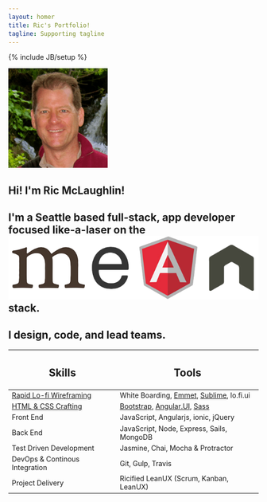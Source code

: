 ```yaml
---
layout: homer
title: Ric's Portfolio!
tagline: Supporting tagline
---
```

{% include JB/setup %}

<div class="jumbotron">
  <div class="row">
  <div id="biopict" class="col-md-6">
    <img class="img-circle center-block image-responsive" src="/assets/themes/ricify/images/bio-photo.png">
  </div>
  <div id="about-me" class="col-md-6">
      <h2>Hi! I'm Ric McLaughlin!</h2>
      <h2>I'm a Seattle based full-stack, app developer focused like-a-laser on the <a href="https://en.wikipedia.org/wiki/MEAN_(software_bundle)"><img class="inline-block" src="/assets/themes/ricify/images/mean.png" alt="MEAN"></a> stack.</h2> 
      <h2>I design, code, and lead teams. </h2>
    
  </div>

  </div>
</div>

<section>
  <table class="table text-center">
        <thead>
          <tr>
            <th class="text-center"><h2>Skills</h2></th>
            <th class="text-center"><h2>Tools</h2></th>     
          </tr>
        </thead>
        <tbody>
          <tr>
            <td><a href="/portfolio#wireframe-ref">Rapid Lo-fi Wireframing</a> </td>
            <td>White Boarding, <a href="/portfolio#emmet-ref">Emmet</a>, <a href="/portfolio#sublime-ref">Sublime</a>, lo.fi.ui</td>
          </tr>
          <tr>
            <td><a href="/portfolio#htmlcss-ref">HTML & CSS Crafting</a> </td>
            <td><a href="/portfolio#bootstrap-ref">Bootstrap</a>, <a href="/portfolio#angular.ui">Angular.UI</a>, <a href="/portfolio#sass">Sass</a></td>
          </tr>
          <tr>
            <td>Front End</td>
            <td>JavaScript, Angularjs, ionic, jQuery</td>
          </tr>
          <tr>
            <td>Back End </td>
            <td>JavaScript, Node, Express, Sails, MongoDB</td>            
          </tr>
          <tr>
            <td>Test Driven Development</td>
            <td>Jasmine, Chai, Mocha &amp; Protractor</td>
          </tr>
          <tr>
            <td>DevOps &amp; Continous Integration</td>
            <td>Git, Gulp, Travis</td>
          </tr>
          <tr>
            <td>Project Delivery</td>
            <td>Ricified LeanUX (Scrum, Kanban, LeanUX)</td>  
          </tr>
        </tbody>
    </table>
</section>

  


  
   
 
 

 
  


